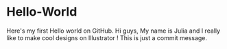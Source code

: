 # Hello-World
Here's my first Hello world on GitHub.
Hi guys,
My name is Julia and I really like to make cool designs on Illustrator !
This is just a commit message.
